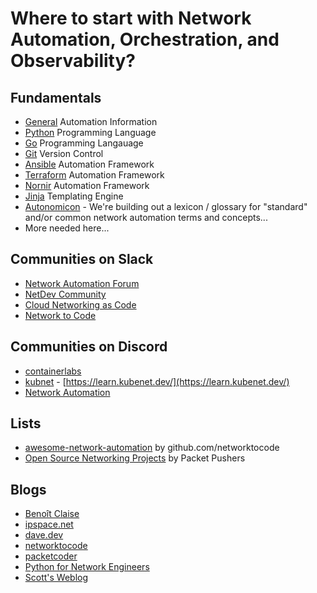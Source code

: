 # Where to start with Network Automation, Orchestration, and Observability?

## Fundamentals
* [General](learning_materials/general.md) Automation Information
* [Python](learning_materials/python.md) Programming Language
* [Go](learning_materials/go.md) Programming Langauage
* [Git](learning_materials/git.md) Version Control
* [Ansible](learning_materials/ansible.md) Automation Framework
* [Terraform](learning_materials/terraform.md) Automation Framework
* [Nornir](learning_materials/nornir.md) Automation Framework
* [Jinja](learning_materials/templating.md) Templating Engine
* [Autonomicon](https://autonomicon.networkautomation.forum/) - We're building out a lexicon / glossary for "standard" and/or common network automation terms and concepts...
* More needed here...


## Communities on Slack
* [Network Automation Forum](https://join.slack.com/t/networkautoma-prb3593/shared_invite/zt-25rdfdmyf-qYoYgXEEMs7h_aqwC79Abg)
* [NetDev Community](https://join.slack.com/t/netdev-community/shared_invite/zt-2c735ssis-OClIilW0~P4wll2OXW4rsw)
* [Cloud Networking as Code](https://join.slack.com/t/cloud-network-as-code/shared_invite/zt-2c9xkvt1w-0BpC_wLNPFnjfLGVx7Em_A)
* [Network to Code](https://networktocode.slack.com)


## Communities on Discord
* [containerlabs](https://discord.gg/vAyddtaEV9)
* [kubnet](https://discord.gg/za6eHg3G) - [https://learn.kubenet.dev/](https://learn.kubenet.dev/)
* [Network Automation](https://discord.gg/FmTcbt2F)


## Lists
* [awesome-network-automation](https://github.com/networktocode/awesome-network-automation) by github.com/networktocode
* [Open Source Networking Projects](https://packetpushers.net/blog/open-source-networking-projects/) by Packet Pushers


## Blogs
* [Benoît Claise](https://www.claise.be/)
* [ipspace.net](https://blog.ipspace.net/tag/automation.html)
* [dave.dev](https://dave.dev/)
* [networktocode](https://blog.networktocode.com/)
* [packetcoder](https://www.packetcoders.io/tag/blog/)
* [Python for Network Engineers](https://pynet.twb-tech.com/blog/)
* [Scott's Weblog](https://blog.scottlowe.org/)
